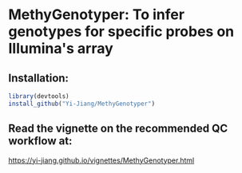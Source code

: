 # MethyGenotyper: To infer genotypes for specific probes on Illumina's array

## Installation:
```R
library(devtools)
install_github("Yi-Jiang/MethyGenotyper")
```

## Read the vignette on the recommended QC workflow at:
https://yi-jiang.github.io/vignettes/MethyGenotyper.html
